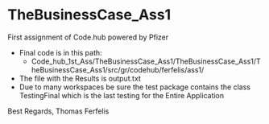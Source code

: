 # TheBusinessCase_Ass1
First assignment of Code.hub powered by Pfizer

* Final code is in this path:
    * Code_hub_1st_Ass/TheBusinessCase_Ass1/TheBusinessCase_Ass1/TheBusinessCase_Ass1/src/gr/codehub/ferfelis/ass1/
* The file with the Results is output.txt
* Due to many workspaces be sure the test package contains the class TestingFinal which
is the last testing for the Entire Application

Best Regards,
Thomas Ferfelis
